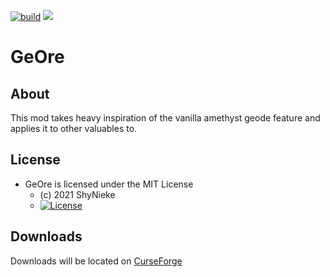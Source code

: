 [![build](https://github.com/Mrbysco/GeOre/actions/workflows/build.yml/badge.svg)](https://github.com/Mrbysco/GeOre/actions/workflows/build.yml) [![](http://cf.way2muchnoise.eu/versions/530544.svg)](https://www.curseforge.com/minecraft/mc-mods/geore)

# GeOre #

## About ##
This mod takes heavy inspiration of the vanilla amethyst geode feature and applies it to other valuables to.

## License ##
* GeOre is licensed under the MIT License
  - (c) 2021 ShyNieke
  - [![License](https://img.shields.io/badge/License-MIT-red.svg?style=flat)](http://opensource.org/licenses/MIT)

## Downloads ##
Downloads will be located on [CurseForge](https://www.curseforge.com/minecraft/mc-mods/geore)
